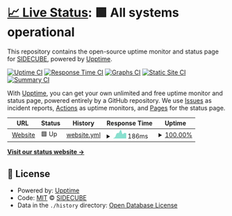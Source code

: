 # [📈 Live Status](https://status.sidecube.ro): <!--live status--> **🟩 All systems operational**

This repository contains the open-source uptime monitor and status page for [SIDECUBE](https://www.sidecube.ro), powered by [Upptime](https://github.com/upptime/upptime).

[![Uptime CI](https://github.com/sidecube/statuspage/workflows/Uptime%20CI/badge.svg)](https://github.com/sidecube/statuspage/actions?query=workflow%3A%22Uptime+CI%22)
[![Response Time CI](https://github.com/sidecube/statuspage/workflows/Response%20Time%20CI/badge.svg)](https://github.com/sidecube/statuspage/actions?query=workflow%3A%22Response+Time+CI%22)
[![Graphs CI](https://github.com/sidecube/statuspage/workflows/Graphs%20CI/badge.svg)](https://github.com/sidecube/statuspage/actions?query=workflow%3A%22Graphs+CI%22)
[![Static Site CI](https://github.com/sidecube/statuspage/workflows/Static%20Site%20CI/badge.svg)](https://github.com/sidecube/statuspage/actions?query=workflow%3A%22Static+Site+CI%22)
[![Summary CI](https://github.com/sidecube/statuspage/workflows/Summary%20CI/badge.svg)](https://github.com/sidecube/statuspage/actions?query=workflow%3A%22Summary+CI%22)

With [Upptime](https://upptime.js.org), you can get your own unlimited and free uptime monitor and status page, powered entirely by a GitHub repository. We use [Issues](https://github.com/sidecube/statuspage/issues) as incident reports, [Actions](https://github.com/sidecube/statuspage/actions) as uptime monitors, and [Pages](https://status.sidecube.ro) for the status page.

<!--start: status pages-->
<!-- This summary is generated by Upptime (https://github.com/upptime/upptime) -->
<!-- Do not edit this manually, your changes will be overwritten -->
<!-- prettier-ignore -->
| URL | Status | History | Response Time | Uptime |
| --- | ------ | ------- | ------------- | ------ |
| <img alt="" src="https://icons.duckduckgo.com/ip3/www.sidecube.ro.ico" height="13"> [Website](https://www.sidecube.ro) | 🟩 Up | [website.yml](https://github.com/sidecube/statuspage/commits/HEAD/history/website.yml) | <details><summary><img alt="Response time graph" src="./graphs/website/response-time-week.png" height="20"> 186ms</summary><br><a href="https://status.sidecube.ro/history/website"><img alt="Response time 225" src="https://img.shields.io/endpoint?url=https%3A%2F%2Fraw.githubusercontent.com%2Fsidecube%2Fstatuspage%2FHEAD%2Fapi%2Fwebsite%2Fresponse-time.json"></a><br><a href="https://status.sidecube.ro/history/website"><img alt="24-hour response time 132" src="https://img.shields.io/endpoint?url=https%3A%2F%2Fraw.githubusercontent.com%2Fsidecube%2Fstatuspage%2FHEAD%2Fapi%2Fwebsite%2Fresponse-time-day.json"></a><br><a href="https://status.sidecube.ro/history/website"><img alt="7-day response time 186" src="https://img.shields.io/endpoint?url=https%3A%2F%2Fraw.githubusercontent.com%2Fsidecube%2Fstatuspage%2FHEAD%2Fapi%2Fwebsite%2Fresponse-time-week.json"></a><br><a href="https://status.sidecube.ro/history/website"><img alt="30-day response time 167" src="https://img.shields.io/endpoint?url=https%3A%2F%2Fraw.githubusercontent.com%2Fsidecube%2Fstatuspage%2FHEAD%2Fapi%2Fwebsite%2Fresponse-time-month.json"></a><br><a href="https://status.sidecube.ro/history/website"><img alt="1-year response time 225" src="https://img.shields.io/endpoint?url=https%3A%2F%2Fraw.githubusercontent.com%2Fsidecube%2Fstatuspage%2FHEAD%2Fapi%2Fwebsite%2Fresponse-time-year.json"></a></details> | <details><summary><a href="https://status.sidecube.ro/history/website">100.00%</a></summary><a href="https://status.sidecube.ro/history/website"><img alt="All-time uptime 100.00%" src="https://img.shields.io/endpoint?url=https%3A%2F%2Fraw.githubusercontent.com%2Fsidecube%2Fstatuspage%2FHEAD%2Fapi%2Fwebsite%2Fuptime.json"></a><br><a href="https://status.sidecube.ro/history/website"><img alt="24-hour uptime 100.00%" src="https://img.shields.io/endpoint?url=https%3A%2F%2Fraw.githubusercontent.com%2Fsidecube%2Fstatuspage%2FHEAD%2Fapi%2Fwebsite%2Fuptime-day.json"></a><br><a href="https://status.sidecube.ro/history/website"><img alt="7-day uptime 100.00%" src="https://img.shields.io/endpoint?url=https%3A%2F%2Fraw.githubusercontent.com%2Fsidecube%2Fstatuspage%2FHEAD%2Fapi%2Fwebsite%2Fuptime-week.json"></a><br><a href="https://status.sidecube.ro/history/website"><img alt="30-day uptime 100.00%" src="https://img.shields.io/endpoint?url=https%3A%2F%2Fraw.githubusercontent.com%2Fsidecube%2Fstatuspage%2FHEAD%2Fapi%2Fwebsite%2Fuptime-month.json"></a><br><a href="https://status.sidecube.ro/history/website"><img alt="1-year uptime 100.00%" src="https://img.shields.io/endpoint?url=https%3A%2F%2Fraw.githubusercontent.com%2Fsidecube%2Fstatuspage%2FHEAD%2Fapi%2Fwebsite%2Fuptime-year.json"></a></details>

<!--end: status pages-->

[**Visit our status website →**](https://status.sidecube.ro)

## 📄 License

- Powered by: [Upptime](https://github.com/upptime/upptime)
- Code: [MIT](./LICENSE) © [SIDECUBE](https://www.sidecube.ro)
- Data in the `./history` directory: [Open Database License](https://opendatacommons.org/licenses/odbl/1-0/)
